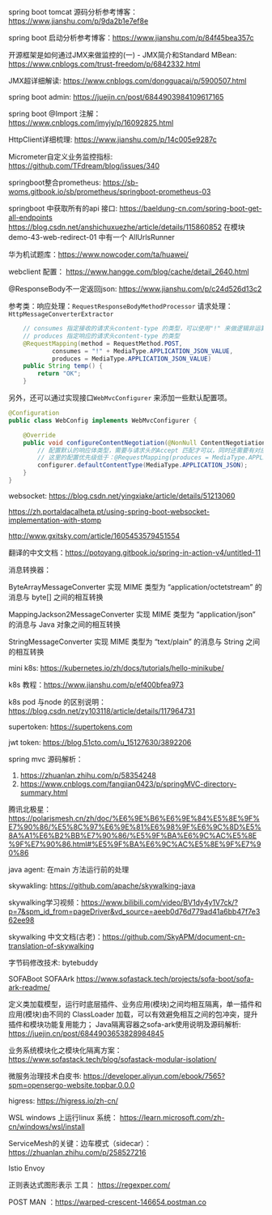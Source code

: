 spring boot tomcat 源码分析参考博客：https://www.jianshu.com/p/9da2b1e7ef8e

spring boot 启动分析参考博客：https://www.jianshu.com/p/84f45bea357c

开源框架是如何通过JMX来做监控的(一) - JMX简介和Standard MBean: https://www.cnblogs.com/trust-freedom/p/6842332.html

JMX超详细解读: https://www.cnblogs.com/dongguacai/p/5900507.html

spring boot admin: https://juejin.cn/post/6844903984109617165

spring boot @Import 注解： https://www.cnblogs.com/imyjy/p/16092825.html

HttpClient详细梳理: https://www.jianshu.com/p/14c005e9287c

Micrometer自定义业务监控指标: https://github.com/TFdream/blog/issues/340

springboot整合prometheus: https://sb-woms.gitbook.io/sb/prometheus/springboot-prometheus-03

springboot 中获取所有的api 接口: https://baeldung-cn.com/spring-boot-get-all-endpoints
  https://blog.csdn.net/anshichuxuezhe/article/details/115860852
  在模块 demo-43-web-redirect-01 中有一个 AllUrlsRunner


华为机试题库：https://www.nowcoder.com/ta/huawei/

webclient 配置： https://www.hangge.com/blog/cache/detail_2640.html

@ResponseBody不一定返回json: https://www.jianshu.com/p/c24d526d13c2

参考类：响应处理：`RequestResponseBodyMethodProcessor` 请求处理：`HttpMessageConverterExtractor`

```java
    // consumes 指定接收的请求头content-type 的类型，可以使用"!" 来做逻辑非运算。
    // produces 指定响应的请求头content-type 的类型
    @RequestMapping(method = RequestMethod.POST, 
            consumes = "!" + MediaType.APPLICATION_JSON_VALUE, 
            produces = MediaType.APPLICATION_JSON_VALUE)
    public String temp() {
        return "OK";
    }
```

另外，还可以通过实现接口`WebMvcConfigurer` 来添加一些默认配置项。
```java
@Configuration
public class WebConfig implements WebMvcConfigurer {

    @Override
    public void configureContentNegotiation(@NonNull ContentNegotiationConfigurer configurer) {
        // 配置默认的响应体类型，需要与请求头的Accept 匹配才可以，同时还需要有对应的解析器（即：需要将数据转换成JSON 的转换实现类，参考：HttpMessageConverter）。
        // 这里的配置优先级低于：@RequestMapping(produces = MediaType.APPLICATION_JSON_VALUE)
        configurer.defaultContentType(MediaType.APPLICATION_JSON);
    }
}
```


websocket: https://blog.csdn.net/yingxiake/article/details/51213060

https://zh.portaldacalheta.pt/using-spring-boot-websocket-implementation-with-stomp

http://www.gxitsky.com/article/1605453579451554

翻译的中文文档：https://potoyang.gitbook.io/spring-in-action-v4/untitled-11

消息转换器：

ByteArrayMessageConverter  实现 MIME 类型为 “application/octetstream” 的消息与 byte[] 之间的相互转换

MappingJackson2MessageConverter  实现 MIME 类型为 “application/json” 的消息与 Java 对象之间的相互转换

StringMessageConverter  实现 MIME 类型为 “text/plain” 的消息与 String 之间的相互转换

mini k8s: https://kubernetes.io/zh/docs/tutorials/hello-minikube/

k8s 教程：https://www.jianshu.com/p/ef400bfea973

k8s pod 与node 的区别说明：https://blog.csdn.net/zy103118/article/details/117964731

supertoken: https://supertokens.com

jwt token: https://blog.51cto.com/u_15127630/3892206

spring mvc 源码解析：
1. https://zhuanlan.zhihu.com/p/58354248
2. https://www.cnblogs.com/fangjian0423/p/springMVC-directory-summary.html

腾讯北极星：
https://polarismesh.cn/zh/doc/%E6%9E%B6%E6%9E%84%E5%8E%9F%E7%90%86/%E5%8C%97%E6%9E%81%E6%98%9F%E6%9C%8D%E5%8A%A1%E6%B2%BB%E7%90%86/%E5%9F%BA%E6%9C%AC%E5%8E%9F%E7%90%86.html#%E5%9F%BA%E6%9C%AC%E5%8E%9F%E7%90%86


java agent: 在main 方法运行前的处理

skywakling: https://github.com/apache/skywalking-java

skywalking学习视频：https://www.bilibili.com/video/BV1dy4y1V7ck/?p=7&spm_id_from=pageDriver&vd_source=aeeb0d76d779ad41a6bb47f7e362ee98

skywalking 中文文档(古老)：https://github.com/SkyAPM/document-cn-translation-of-skywalking

字节码修改技术: bytebuddy

SOFABoot  SOFAArk   https://www.sofastack.tech/projects/sofa-boot/sofa-ark-readme/

定义类加载模型，运行时底层插件、业务应用(模块)之间均相互隔离，单一插件和应用(模块)由不同的 ClassLoader 加载，可以有效避免相互之间的包冲突，提升插件和模块功能复用能力；
Java隔离容器之sofa-ark使用说明及源码解析: https://juejin.cn/post/6844903653828984845

业务系统模块化之模块化隔离方案：https://www.sofastack.tech/blog/sofastack-modular-isolation/

微服务治理技术白皮书: https://developer.aliyun.com/ebook/7565?spm=opensergo-website.topbar.0.0.0

higress:  https://higress.io/zh-cn/

WSL  windows 上运行linux 系统： https://learn.microsoft.com/zh-cn/windows/wsl/install

ServiceMesh的关键：边车模式（sidecar）： https://zhuanlan.zhihu.com/p/258527216

Istio 
Envoy 

正则表达式图形表示 工具： https://regexper.com/

POST MAN ：https://warped-crescent-146654.postman.co
